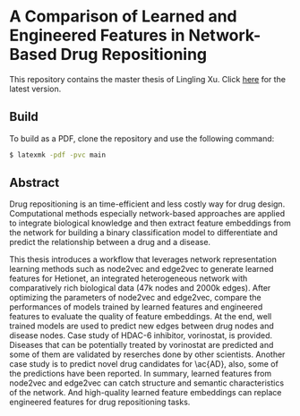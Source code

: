 # A Comparison of Learned and Engineered Features in Network-Based Drug Repositioning

This repository contains the master thesis of Lingling Xu. Click [here](https://github.com/lingling93/master_thesis_drugrelink/blob/master/main.pdf) for the latest version.

## Build

To build as a PDF, clone the repository and use the following command:

```bash
$ latexmk -pdf -pvc main
```
## Abstract

Drug repositioning is an time-efficient and less costly way for drug design. Computational methods especially network-based approaches are applied to integrate biological knowledge and then extract feature embeddings from the network for building a binary classification model to differentiate and predict the relationship between a drug and a disease.

This thesis introduces a workflow that leverages network representation learning methods such as node2vec and edge2vec to generate learned features for Hetionet, an integrated heterogeneous network with comparatively rich biological data (47k nodes and 2000k edges). After optimizing the parameters of node2vec and edge2vec, compare the performances of models trained by learned features and engineered features to evaluate the quality of feature embeddings. At the end, well trained models are used to predict new edges between drug nodes and disease nodes. Case study of HDAC-6 inhibitor, vorinostat, is provided. Diseases that can be potentially treated by vorinostat are predicted and some of them are validated by reserches done by other scientists. Another case study is to predict novel drug candidates for \ac{AD}, also, some of the predictions have been reported. In summary, learned features from node2vec and edge2vec can catch structure and semantic characteristics of the network. And high-quality learned feature embeddings can replace engineered features for drug repositioning tasks.
